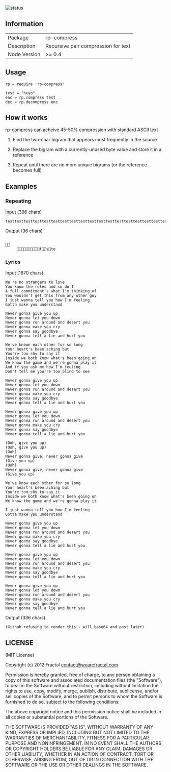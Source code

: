 ![status](https://secure.travis-ci.org/wearefractal/rp-compress.png?branch=master)

## Information

<table>
<tr> 
<td>Package</td><td>rp-compress</td>
</tr>
<tr>
<td>Description</td>
<td>Recursive pair compression for text</td>
</tr>
<tr>
<td>Node Version</td>
<td>>= 0.4</td>
</tr>
</table>

## Usage

```coffee-script
rp = require 'rp-compress'

test = "heyo"
enc = rp.compress test
dec = rp.decompress enc
```

## How it works

rp-compress can acheive 45-50% compression with standard ASCII text

1. Find the two-char bigram that appears most frequently in the source

2. Replace the bigram with a currently-unused byte value and store it in a reference

3. Repeat until there are no more unique bigrams (or the reference becomes full)

## Examples

### Repeating

Input (396 chars)

```
testtesttesttesttesttesttesttesttesttesttesttesttesttesttesttesttesttesttesttesttesttesttesttesttesttesttesttesttesttesttesttesttesttesttesttesttesttesttesttesttesttesttesttesttesttesttesttesttesttesttesttesttesttesttesttesttesttesttesttesttesttesttesttesttesttesttesttesttesttesttesttesttesttesttesttesttesttesttesttesttesttesttesttesttesttesttesttesttesttesttesttesttesttesttesttesttesttesttest
```

Output (36 chars)

```
                                                                     
     tste

```

### Lyrics

Input (1870 chars)

```
We're no strangers to love
You know the rules and so do I
A full commitment's what I'm thinking of
You wouldn't get this from any other guy
I just wanna tell you how I'm feeling
Gotta make you understand

Never gonna give you up
Never gonna let you down
Never gonna run around and desert you
Never gonna make you cry
Never gonna say goodbye
Never gonna tell a lie and hurt you

We've known each other for so long
Your heart's been aching but
You're too shy to say it
Inside we both know what's been going on
We know the game and we're gonna play it
And if you ask me how I'm feeling
Don't tell me you're too blind to see

Never gonna give you up
Never gonna let you down
Never gonna run around and desert you
Never gonna make you cry
Never gonna say goodbye
Never gonna tell a lie and hurt you

Never gonna give you up
Never gonna let you down
Never gonna run around and desert you
Never gonna make you cry
Never gonna say goodbye
Never gonna tell a lie and hurt you

(Ooh, give you up)
(Ooh, give you up)
(Ooh)
Never gonna give, never gonna give
(Give you up)
(Ooh)
Never gonna give, never gonna give
(Give you up)

We've know each other for so long
Your heart's been aching but
You're too shy to say it
Inside we both know what's been going on
We know the game and we're gonna play it

I just wanna tell you how I'm feeling
Gotta make you understand

Never gonna give you up
Never gonna let you down
Never gonna run around and desert you
Never gonna make you cry
Never gonna say goodbye
Never gonna tell a lie and hurt you

Never gonna give you up
Never gonna let you down
Never gonna run around and desert you
Never gonna make you cry
Never gonna say goodbye
Never gonna tell a lie and hurt you

Never gonna give you up
Never gonna let you down
Never gonna run around and desert you
Never gonna make you cry
Never gonna say goodbye
Never gonna tell a lie and hurt you
```

Output (336 chars)

```
(Github refusing to render this - will base64 and post later)
```

## LICENSE

(MIT License)

Copyright (c) 2012 Fractal <contact@wearefractal.com>

Permission is hereby granted, free of charge, to any person obtaining
a copy of this software and associated documentation files (the
"Software"), to deal in the Software without restriction, including
without limitation the rights to use, copy, modify, merge, publish,
distribute, sublicense, and/or sell copies of the Software, and to
permit persons to whom the Software is furnished to do so, subject to
the following conditions:

The above copyright notice and this permission notice shall be
included in all copies or substantial portions of the Software.

THE SOFTWARE IS PROVIDED "AS IS", WITHOUT WARRANTY OF ANY KIND,
EXPRESS OR IMPLIED, INCLUDING BUT NOT LIMITED TO THE WARRANTIES OF
MERCHANTABILITY, FITNESS FOR A PARTICULAR PURPOSE AND
NONINFRINGEMENT. IN NO EVENT SHALL THE AUTHORS OR COPYRIGHT HOLDERS BE
LIABLE FOR ANY CLAIM, DAMAGES OR OTHER LIABILITY, WHETHER IN AN ACTION
OF CONTRACT, TORT OR OTHERWISE, ARISING FROM, OUT OF OR IN CONNECTION
WITH THE SOFTWARE OR THE USE OR OTHER DEALINGS IN THE SOFTWARE.
